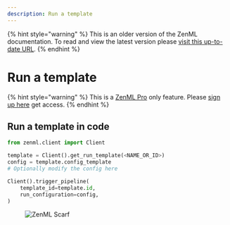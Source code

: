 ```yaml
---
description: Run a template
---
```


{% hint style="warning" %}
This is an older version of the ZenML documentation. To read and view the latest version please [visit this up-to-date URL](https://docs.zenml.io).
{% endhint %}


# Run a template

{% hint style="warning" %}
This is a [ZenML Pro](https://zenml.io/pro) only feature. Please 
[sign up here](https://cloud.zenml.io) get access.
{% endhint %}

<!-- ## Run a template from the dashboard -->

## Run a template in code

```python
from zenml.client import Client

template = Client().get_run_template(<NAME_OR_ID>)
config = template.config_template
# Optionally modify the config here

Client().trigger_pipeline(
    template_id=template.id,
    run_configuration=config,
)
```

<!-- For scarf -->
<figure><img alt="ZenML Scarf" referrerpolicy="no-referrer-when-downgrade" src="https://static.scarf.sh/a.png?x-pxid=f0b4f458-0a54-4fcd-aa95-d5ee424815bc" /></figure>
